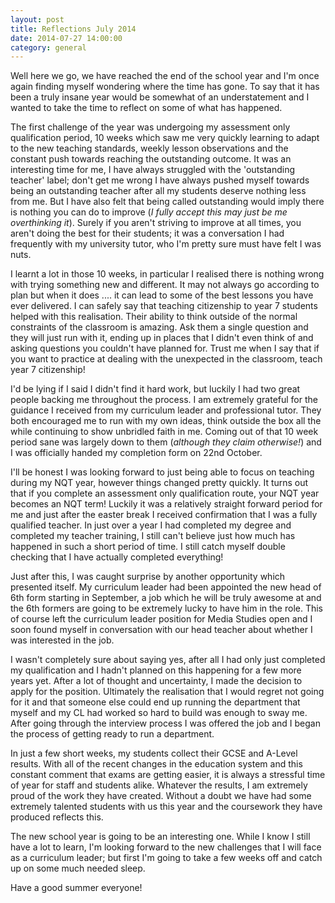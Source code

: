```yaml
---
layout: post
title: Reflections July 2014
date: 2014-07-27 14:00:00
category: general
---
```


Well here we go, we have reached the end of the school year and I'm once again finding myself wondering where the time has gone. To say that it has been a truly insane year would be somewhat of an understatement and I wanted to take the time to reflect on some of what has happened. 

The first challenge of the year was undergoing my assessment only qualification period, 10 weeks which saw me very quickly learning to adapt to the new teaching standards, weekly lesson observations and the constant push towards reaching the outstanding outcome. It was an interesting time for me, I have always struggled with the 'outstanding teacher' label; don't get me wrong I have always pushed myself towards being an outstanding teacher after all my students deserve nothing less from me. But I have also felt that being called outstanding would imply there is nothing you can do to improve (*I fully accept this may just be me overthinking it*). Surely if you aren't striving to improve at all times, you aren't doing the best for their students; it was a conversation I had frequently with my university tutor, who I'm pretty sure must have felt I was nuts. 

I learnt a lot in those 10 weeks, in particular I realised there is nothing wrong with trying something new and different. It may not always go according to plan but when it does .... it can lead to some of the best lessons you have ever delivered. I can safely say that teaching citizenship to year 7 students helped with this realisation. Their ability to think outside of the normal constraints of the classroom is amazing. Ask them a single question and they will just run with it, ending up in places that I didn't even think of and asking questions you couldn't have planned for. Trust me when I say that if you want to practice at dealing with the unexpected in the classroom, teach year 7 citizenship!

I'd be lying if I said I didn't find it hard work, but luckily I had two great people backing me throughout the process. I am extremely grateful for the guidance I received from my curriculum leader and professional tutor. They both encouraged me to run with my own ideas, think outside the box all the while continuing to show unbridled faith in me. Coming out of that 10 week period sane was largely down to them (*although they claim otherwise!*) and I was officially handed my completion form on 22nd October.

I'll be honest I was looking forward to just being able to focus on teaching during my NQT year, however things changed pretty quickly. It turns out that if you complete an assessment only qualification route, your NQT year becomes an NQT term! Luckily it was a relatively straight forward period for me and just after the easter break I received confirmation that I was a fully qualified teacher. In just over a year I had completed my degree and completed my teacher training, I still can't believe just how much has happened in such a short period of time. I still catch myself double checking that I have actually completed everything!

Just after this, I was caught surprise by another opportunity which presented itself. My curriculum leader had been appointed the new head of 6th form starting in September, a job which he will be truly awesome at and the 6th formers are going to be extremely lucky to have him in the role. This of course left the curriculum leader position for Media Studies open and I soon found myself in conversation with our head teacher about whether I was interested in the job. 

I wasn't completely sure about saying yes, after all I had only just completed my qualification and I hadn't planned on this happening for a few more years yet. After a lot of thought and uncertainty, I made the decision to apply for the position. Ultimately the realisation that I would regret not going for it and that someone else could end up running the department that myself and my CL had worked so hard to build was enough to sway me. After going through the interview process I was offered the job and I began the process of getting ready to run a department. 

In just a few short weeks, my students collect their GCSE and A-Level results. With all of the recent changes in the education system and this constant comment that exams are getting easier, it is always a stressful time of year for staff and students alike. Whatever the results, I am extremely proud of the work they have created. Without a doubt we have had some extremely talented students with us this year and the coursework they have produced reflects this.

The new school year is going to be an interesting one. While I know I still have a lot to learn, I'm looking forward to the new challenges that I will face as a curriculum leader; but first I'm going to take a few weeks off and catch up on some much needed sleep.

Have a good summer everyone!





